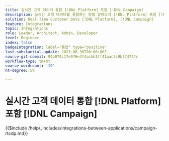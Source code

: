 ```yaml
---
title: 실시간 고객 데이터 통합 [!DNL Platform] 포함 [!DNL Campaign]
description: 실시간 고객 데이터를 통합하는 방법 알아보기 [!DNL Platform] 포함 [!DNL Campaign]
solution: Real-Time Customer Data [!DNL Platform], [!DNL Campaign]
feature: Integrations
topic: Integrations
role: Leader, Architect, Admin, Developer
level: Beginner
index: false
badgeIntegration: label="통합" type="positive"
last-substantial-update: 2023-06-30T00:00:00Z
source-git-commit: 94b074c17e976e4f4acbb1ff41aacfc9bf74744c
workflow-type: tm+mt
source-wordcount: '19'
ht-degree: 5%

---
```



# 실시간 고객 데이터 통합 [!DNL Platform] 포함 [!DNL Campaign]

{{$include /help/_includes/integrations-between-applications/campaign-rtcdp.md}}

